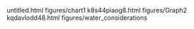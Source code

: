 untitled.html
figures/chart1
k8s44piaog8.html
figures/Graph2
kqdavlodd48.html
figures/water_considerations